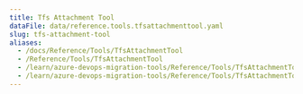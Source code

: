 ```yaml
---
title: Tfs Attachment Tool
dataFile: data/reference.tools.tfsattachmenttool.yaml
slug: tfs-attachment-tool
aliases:
  - /docs/Reference/Tools/TfsAttachmentTool
  - /Reference/Tools/TfsAttachmentTool
  - /learn/azure-devops-migration-tools/Reference/Tools/TfsAttachmentTool
  - /learn/azure-devops-migration-tools/Reference/Tools/TfsAttachmentTool/index.md
---
```

